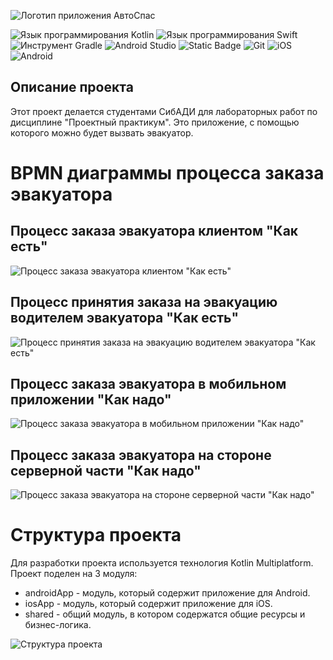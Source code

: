 ![Логотип приложения АвтоСпас](https://github.com/user-attachments/assets/0fd8e531-da1f-49aa-98b3-4e8fdf09c66e)

![Язык программирования Kotlin](https://img.shields.io/badge/kotlin-%237F52FF.svg?style=for-the-badge&logo=kotlin&logoColor=white) ![Язык программирования Swift](https://img.shields.io/badge/swift-F54A2A?style=for-the-badge&logo=swift&logoColor=white) ![Инструмент Gradle](https://img.shields.io/badge/Gradle-02303A.svg?style=for-the-badge&logo=Gradle&logoColor=white) ![Android Studio](https://img.shields.io/badge/android%20studio-346ac1?style=for-the-badge&logo=android%20studio&logoColor=white) ![Static Badge](https://img.shields.io/badge/build-XCODE-BOLD?style=for-the-badge&logo=xcode&logoColor=white&label=%20&labelColor=%2300BFFF&color=%2300BFFF)
 ![Git](https://img.shields.io/badge/git-%23F05033.svg?style=for-the-badge&logo=git&logoColor=white) 
![iOS](https://img.shields.io/badge/iOS-000000?style=for-the-badge&logo=ios&logoColor=white) ![Android](https://img.shields.io/badge/Android-3DDC84?style=for-the-badge&logo=android&logoColor=white)

## Описание проекта
Этот проект делается студентами СибАДИ для лабораторных работ по дисциплине "Проектный практикум". Это приложение, с помощью которого можно будет вызвать эвакуатор.

# BPMN диаграммы процесса заказа эвакуатора

## Процесс заказа эвакуатора клиентом "Как есть"
![Процесс заказа эвакуатора клиентом "Как есть"](https://github.com/user-attachments/assets/8a922166-747d-4a98-899b-7647cd711273)
## Процесс принятия заказа на эвакуацию водителем эвакуатора "Как есть"
![Процесс принятия заказа на эвакуацию водителем эвакуатора "Как есть"](https://github.com/user-attachments/assets/af58c308-e68c-46e1-a6f8-71996f1b0c71)
## Процесс заказа эвакуатора в мобильном приложении "Как надо"
![Процесс заказа эвакуатора в мобильном приложении "Как надо"](https://github.com/user-attachments/assets/f94b7b23-7421-4885-8e07-9f2d3e2d6b38)
## Процесс заказа эвакуатора на стороне серверной части "Как надо"
![Процесс заказа эвакуатора на стороне серверной части "Как надо"](https://github.com/user-attachments/assets/4729a356-6ec7-47aa-81cb-37756de2723c)

# Структура проекта

Для разработки проекта используется технология Kotlin Multiplatform. Проект поделен на 3 модуля:
- androidApp - модуль, который содержит приложение для Android.
- iosApp - модуль, который содержит приложение для iOS.
- shared - общий модуль, в котором содержатся общие ресурсы и бизнес-логика.
  
![Структура проекта](https://github.com/user-attachments/assets/a6a97c47-2002-4849-b373-40f30306aa72)

